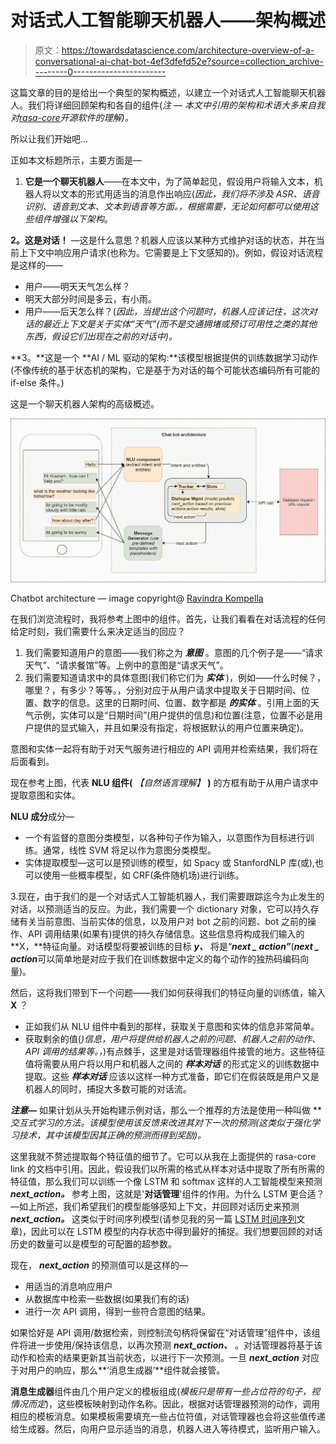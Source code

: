 # 对话式人工智能聊天机器人——架构概述

> 原文：<https://towardsdatascience.com/architecture-overview-of-a-conversational-ai-chat-bot-4ef3dfefd52e?source=collection_archive---------0----------------------->

这篇文章的目的是给出一个典型的架构概述，以建立一个对话式人工智能聊天机器人。我们将详细回顾架构和各自的组件(*注* — *本文中引用的架构和术语大多来自我对*[*rasa-core*](https://core.rasa.ai/)*开源软件的理解)。*

所以让我们开始吧…

正如本文标题所示，主要方面是—

1.  **它是一个聊天机器人**——在本文中，为了简单起见，假设用户将输入文本，机器人将以文本的形式用适当的消息作出响应(*因此，我们将不涉及 ASR、语音识别、语音到文本、文本到语音等方面。，根据需要，无论如何都可以使用这些组件增强以下架构*。

**2。这是对话！** —这是什么意思？机器人应该以某种方式维护对话的状态，并在当前上下文中响应用户请求(也称为。它需要是上下文感知的)。例如，假设对话流程是这样的——

*   用户——明天天气怎么样？
*   明天大部分时间是多云，有小雨。
*   用户——后天怎么样？(*因此，当提出这个问题时，机器人应该记住，这次对话的最近上下文是关于实体“天气”(而不是交通拥堵或预订可用性之类的其他东西，假设它们出现在之前的对话中)。*

**3。**这是一个 **AI / ML 驱动的架构:**该模型根据提供的训练数据学习动作(不像传统的基于状态机的架构，它是基于为对话的每个可能状态编码所有可能的 if-else 条件。)

这是一个聊天机器人架构的高级概述。

![](img/124f4c1b57573dbc6040762eb74032a0.png)

Chatbot architecture — image copyright@ [Ravindra Kompella](https://medium.com/u/c3f8c66f5451?source=post_page-----4ef3dfefd52e--------------------------------)

在我们浏览流程时，我将参考上图中的组件。首先，让我们看看在对话流程的任何给定时刻，我们需要什么来决定适当的回应？

1.  我们需要知道用户的意图——我们称之为 ***意图*** 。意图的几个例子是——“请求天气”、“请求餐馆”等。上例中的意图是“请求天气”。
2.  我们需要知道请求中的具体意图(我们称它们为 ***实体*** )，例如——什么时候？，哪里？，有多少？等等。，分别对应于从用户请求中提取关于日期时间、位置、数字的信息。这里的日期时间、位置、数字都是 ***的实体*** 。引用上面的天气示例，实体可以是“日期时间”(用户提供的信息)和位置(注意，位置不必是用户提供的显式输入，并且如果没有指定，将根据默认的用户位置来确定)。

意图和实体一起将有助于对天气服务进行相应的 API 调用并检索结果，我们将在后面看到。

现在参考上图，代表 **NLU 组件(** *【自然语言理解】* **)** 的方框有助于从用户请求中提取意图和实体。

**NLU 成分**成分—

*   一个有监督的意图分类模型，以各种句子作为输入，以意图作为目标进行训练。通常，线性 SVM 将足以作为意图分类模型。
*   实体提取模型—这可以是预训练的模型，如 Spacy 或 StanfordNLP 库(或),也可以使用一些概率模型，如 CRF(条件随机场)进行训练。

3.现在，由于我们的是一个对话式人工智能机器人，我们需要跟踪迄今为止发生的对话，以预测适当的反应。为此，我们需要一个 dictionary 对象，它可以持久存储有关当前意图、当前实体的信息，以及用户对 bot 之前的问题、bot 之前的操作、API 调用结果(如果有)提供的持久存储信息。这些信息将构成我们输入的 **X，**特征向量。对话模型将要被训练的目标 ***y、*** 将是“***next _ action”***(***next _ action***可以简单地是对应于我们在训练数据中定义的每个动作的独热码编码向量)。

然后，这将我们带到下一个问题——我们如何获得我们的特征向量的训练值，输入 **X** ？

*   正如我们从 NLU 组件中看到的那样，获取关于意图和实体的信息非常简单。
*   获取剩余的值(*)信息，用户将提供给机器人之前的问题、机器人之前的动作、API 调用的结果等。，*)有点棘手，这里是对话管理器组件接管的地方。这些特征值将需要从用户将以用户和机器人之间的 ***样本对话*** 的形式定义的训练数据中提取。这些 ***样本对话*** 应该以这样一种方式准备，即它们在假装既是用户又是机器人的同时，捕捉大多数可能的对话流。

***注意—*** 如果计划从头开始构建示例对话，那么一个推荐的方法是使用一种叫做 ***交互式学习的方法。*该模型使用该反馈来改进其对下一次的预测(这类似于强化学习技术，其中该模型因其正确的预测而得到奖励)。**

这里我就不赘述提取每个特征值的细节了。它可以从我在上面提供的 rasa-core link 的文档中引用。因此，假设我们以所需的格式从样本对话中提取了所有所需的特征值，那么我们可以训练一个像 LSTM 和 softmax 这样的人工智能模型来预测 ***next_action。*** 参考上图，这就是'**对话管理**'组件的作用。为什么 LSTM 更合适？—如上所述，我们希望我们的模型能够感知上下文，并回顾对话历史来预测 ***next_action。*** 这类似于时间序列模型(请参见我的另一篇 [LSTM 时间序列](/using-lstms-to-forecast-time-series-4ab688386b1f)文章)，因此可以在 LSTM 模型的内存状态中得到最好的捕捉。我们想要回顾的对话历史的数量可以是模型的可配置的超参数。

现在， ***next_action*** 的预测值可以是这样的—

*   用适当的消息响应用户
*   从数据库中检索一些数据(如果我们有的话)
*   进行一次 API 调用，得到一些符合意图的结果。

如果恰好是 API 调用/数据检索，则控制流句柄将保留在“对话管理”组件中，该组件将进一步使用/保持该信息，以再次预测 ***next_action、*** 。对话管理器将基于该动作和检索的结果更新其当前状态，以进行下一次预测。一旦 ***next_action*** 对应于对用户的响应，那么**‘消息生成器’**组件就会接管。

**消息生成器**组件由几个用户定义的模板组成(*模板只是带有一些占位符的句子，视情况而定*)，这些模板映射到动作名称。因此，根据对话管理器预测的动作，调用相应的模板消息。如果模板需要填充一些占位符值，对话管理器也会将这些值传递给生成器。然后，向用户显示适当的消息，机器人进入等待模式，监听用户输入。
